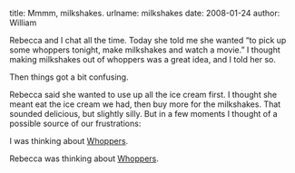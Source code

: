 title: Mmmm, milkshakes.
urlname: milkshakes
date: 2008-01-24
author: William

Rebecca and I chat all the time. Today she told me she wanted &ldquo;to pick up
some whoppers tonight, make milkshakes and watch a movie.&rdquo; I thought
making milkshakes out of whoppers was a great idea, and I told her so.

Then things got a bit confusing.

Rebecca said she wanted to use up all the ice cream first. I thought she meant
eat the ice cream we had, then buy more for the milkshakes. That sounded
delicious, but slightly silly. But in a few moments I thought of a possible
source of our frustrations:

I was thinking about [Whoppers][a].

Rebecca was thinking about [Whoppers][b].

[a]: https://en.wikipedia.org/wiki/Whoppers
[b]: https://en.wikipedia.org/wiki/Whopper
